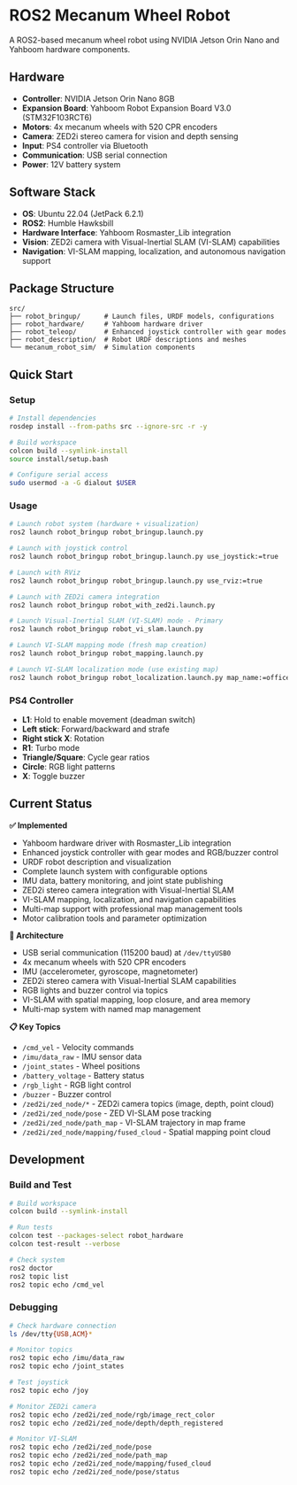# ROS2 Mecanum Wheel Robot

A ROS2-based mecanum wheel robot using NVIDIA Jetson Orin Nano and Yahboom hardware components.

## Hardware

- **Controller**: NVIDIA Jetson Orin Nano 8GB
- **Expansion Board**: Yahboom Robot Expansion Board V3.0 (STM32F103RCT6)
- **Motors**: 4x mecanum wheels with 520 CPR encoders
- **Camera**: ZED2i stereo camera for vision and depth sensing
- **Input**: PS4 controller via Bluetooth
- **Communication**: USB serial connection
- **Power**: 12V battery system

## Software Stack

- **OS**: Ubuntu 22.04 (JetPack 6.2.1)
- **ROS2**: Humble Hawksbill
- **Hardware Interface**: Yahboom Rosmaster_Lib integration
- **Vision**: ZED2i camera with Visual-Inertial SLAM (VI-SLAM) capabilities
- **Navigation**: VI-SLAM mapping, localization, and autonomous navigation support

## Package Structure

```
src/
├── robot_bringup/      # Launch files, URDF models, configurations
├── robot_hardware/     # Yahboom hardware driver
├── robot_teleop/       # Enhanced joystick controller with gear modes
├── robot_description/  # Robot URDF descriptions and meshes
└── mecanum_robot_sim/  # Simulation components
```

## Quick Start

### Setup
```bash
# Install dependencies
rosdep install --from-paths src --ignore-src -r -y

# Build workspace
colcon build --symlink-install
source install/setup.bash

# Configure serial access
sudo usermod -a -G dialout $USER
```

### Usage
```bash
# Launch robot system (hardware + visualization)
ros2 launch robot_bringup robot_bringup.launch.py

# Launch with joystick control
ros2 launch robot_bringup robot_bringup.launch.py use_joystick:=true

# Launch with RViz
ros2 launch robot_bringup robot_bringup.launch.py use_rviz:=true

# Launch with ZED2i camera integration
ros2 launch robot_bringup robot_with_zed2i.launch.py

# Launch Visual-Inertial SLAM (VI-SLAM) mode - Primary
ros2 launch robot_bringup robot_vi_slam.launch.py

# Launch VI-SLAM mapping mode (fresh map creation)
ros2 launch robot_bringup robot_mapping.launch.py

# Launch VI-SLAM localization mode (use existing map)
ros2 launch robot_bringup robot_localization.launch.py map_name:=office_map
```

### PS4 Controller
- **L1**: Hold to enable movement (deadman switch)
- **Left stick**: Forward/backward and strafe
- **Right stick X**: Rotation
- **R1**: Turbo mode
- **Triangle/Square**: Cycle gear ratios
- **Circle**: RGB light patterns
- **X**: Toggle buzzer

## Current Status

**✅ Implemented**
- Yahboom hardware driver with Rosmaster_Lib integration
- Enhanced joystick controller with gear modes and RGB/buzzer control
- URDF robot description and visualization
- Complete launch system with configurable options
- IMU data, battery monitoring, and joint state publishing
- ZED2i stereo camera integration with Visual-Inertial SLAM
- VI-SLAM mapping, localization, and navigation capabilities
- Multi-map support with professional map management tools
- Motor calibration tools and parameter optimization

**🔧 Architecture**
- USB serial communication (115200 baud) at `/dev/ttyUSB0`
- 4x mecanum wheels with 520 CPR encoders
- IMU (accelerometer, gyroscope, magnetometer)
- ZED2i stereo camera with Visual-Inertial SLAM capabilities
- RGB lights and buzzer control via topics
- VI-SLAM with spatial mapping, loop closure, and area memory
- Multi-map system with named map management

**📋 Key Topics**
- `/cmd_vel` - Velocity commands
- `/imu/data_raw` - IMU sensor data  
- `/joint_states` - Wheel positions
- `/battery_voltage` - Battery status
- `/rgb_light` - RGB light control
- `/buzzer` - Buzzer control
- `/zed2i/zed_node/*` - ZED2i camera topics (image, depth, point cloud)
- `/zed2i/zed_node/pose` - ZED VI-SLAM pose tracking
- `/zed2i/zed_node/path_map` - VI-SLAM trajectory in map frame
- `/zed2i/zed_node/mapping/fused_cloud` - Spatial mapping point cloud

## Development

### Build and Test
```bash
# Build workspace
colcon build --symlink-install

# Run tests
colcon test --packages-select robot_hardware
colcon test-result --verbose

# Check system
ros2 doctor
ros2 topic list
ros2 topic echo /cmd_vel
```

### Debugging
```bash
# Check hardware connection
ls /dev/tty{USB,ACM}*

# Monitor topics
ros2 topic echo /imu/data_raw
ros2 topic echo /joint_states

# Test joystick
ros2 topic echo /joy

# Monitor ZED2i camera
ros2 topic echo /zed2i/zed_node/rgb/image_rect_color
ros2 topic echo /zed2i/zed_node/depth/depth_registered

# Monitor VI-SLAM
ros2 topic echo /zed2i/zed_node/pose
ros2 topic echo /zed2i/zed_node/path_map
ros2 topic echo /zed2i/zed_node/mapping/fused_cloud
ros2 topic echo /zed2i/zed_node/pose/status
```
